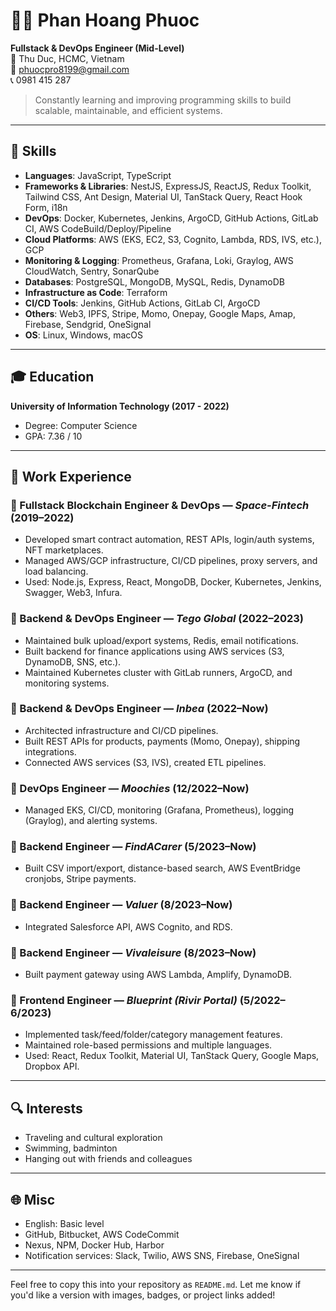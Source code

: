 # 👨‍💻 Phan Hoang Phuoc

**Fullstack & DevOps Engineer (Mid-Level)**  
📍 Thu Duc, HCMC, Vietnam  
📧 phuocpro8199@gmail.com  
📞 0981 415 287  

> Constantly learning and improving programming skills to build scalable, maintainable, and efficient systems.

---

## 🧠 Skills

- **Languages**: JavaScript, TypeScript  
- **Frameworks & Libraries**: NestJS, ExpressJS, ReactJS, Redux Toolkit, Tailwind CSS, Ant Design, Material UI, TanStack Query, React Hook Form, i18n  
- **DevOps**: Docker, Kubernetes, Jenkins, ArgoCD, GitHub Actions, GitLab CI, AWS CodeBuild/Deploy/Pipeline  
- **Cloud Platforms**: AWS (EKS, EC2, S3, Cognito, Lambda, RDS, IVS, etc.), GCP  
- **Monitoring & Logging**: Prometheus, Grafana, Loki, Graylog, AWS CloudWatch, Sentry, SonarQube  
- **Databases**: PostgreSQL, MongoDB, MySQL, Redis, DynamoDB  
- **Infrastructure as Code**: Terraform  
- **CI/CD Tools**: Jenkins, GitHub Actions, GitLab CI, ArgoCD  
- **Others**: Web3, IPFS, Stripe, Momo, Onepay, Google Maps, Amap, Firebase, Sendgrid, OneSignal  
- **OS**: Linux, Windows, macOS  

---

## 🎓 Education

**University of Information Technology (2017 - 2022)**  
- Degree: Computer Science  
- GPA: 7.36 / 10

---

## 💼 Work Experience

### 🔹 Fullstack Blockchain Engineer & DevOps — *Space-Fintech* (2019–2022)
- Developed smart contract automation, REST APIs, login/auth systems, NFT marketplaces.
- Managed AWS/GCP infrastructure, CI/CD pipelines, proxy servers, and load balancing.
- Used: Node.js, Express, React, MongoDB, Docker, Kubernetes, Jenkins, Swagger, Web3, Infura.

### 🔹 Backend & DevOps Engineer — *Tego Global* (2022–2023)
- Maintained bulk upload/export systems, Redis, email notifications.
- Built backend for finance applications using AWS services (S3, DynamoDB, SNS, etc.).
- Maintained Kubernetes cluster with GitLab runners, ArgoCD, and monitoring systems.

### 🔹 Backend & DevOps Engineer — *Inbea* (2022–Now)
- Architected infrastructure and CI/CD pipelines.
- Built REST APIs for products, payments (Momo, Onepay), shipping integrations.
- Connected AWS services (S3, IVS), created ETL pipelines.

### 🔹 DevOps Engineer — *Moochies* (12/2022–Now)
- Managed EKS, CI/CD, monitoring (Grafana, Prometheus), logging (Graylog), and alerting systems.

### 🔹 Backend Engineer — *FindACarer* (5/2023–Now)
- Built CSV import/export, distance-based search, AWS EventBridge cronjobs, Stripe payments.

### 🔹 Backend Engineer — *Valuer* (8/2023–Now)
- Integrated Salesforce API, AWS Cognito, and RDS.

### 🔹 Backend Engineer — *Vivaleisure* (8/2023–Now)
- Built payment gateway using AWS Lambda, Amplify, DynamoDB.

### 🔹 Frontend Engineer — *Blueprint (Rivir Portal)* (5/2022–6/2023)
- Implemented task/feed/folder/category management features.
- Maintained role-based permissions and multiple languages.
- Used: React, Redux Toolkit, Material UI, TanStack Query, Google Maps, Dropbox API.

---

## 🔍 Interests

- Traveling and cultural exploration  
- Swimming, badminton  
- Hanging out with friends and colleagues  

---

## 🌐 Misc

- English: Basic level  
- GitHub, Bitbucket, AWS CodeCommit  
- Nexus, NPM, Docker Hub, Harbor  
- Notification services: Slack, Twilio, AWS SNS, Firebase, OneSignal

---

Feel free to copy this into your repository as `README.md`. Let me know if you'd like a version with images, badges, or project links added!
